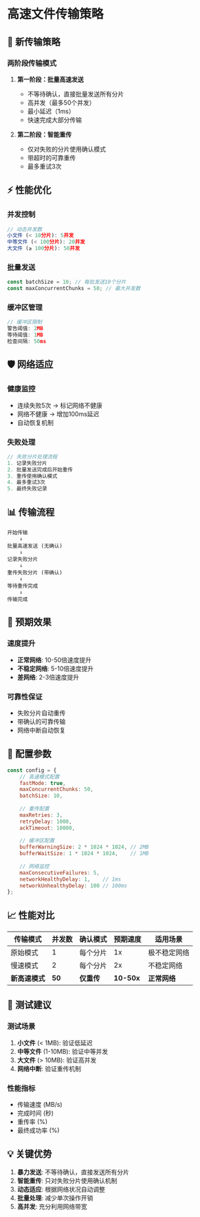 # 高速文件传输策略

## 🚀 **新传输策略**

### 两阶段传输模式
1. **第一阶段：批量高速发送**
   - 不等待确认，直接批量发送所有分片
   - 高并发（最多50个并发）
   - 最小延迟（1ms）
   - 快速完成大部分传输

2. **第二阶段：智能重传**
   - 仅对失败的分片使用确认模式
   - 带超时的可靠重传
   - 最多重试3次

## ⚡ **性能优化**

### 并发控制
```javascript
// 动态并发数
小文件 (< 10分片): 5并发
中等文件 (< 100分片): 20并发  
大文件 (≥ 100分片): 50并发
```

### 批量发送
```javascript
const batchSize = 10; // 每批发送10个分片
const maxConcurrentChunks = 50; // 最大并发数
```

### 缓冲区管理
```javascript
// 缓冲区限制
警告阈值: 2MB
等待阈值: 1MB
检查间隔: 50ms
```

## 🛡️ **网络适应**

### 健康监控
- 连续失败5次 → 标记网络不健康
- 网络不健康 → 增加100ms延迟
- 自动恢复机制

### 失败处理
```javascript
// 失败分片处理流程
1. 记录失败分片
2. 批量发送完成后开始重传
3. 重传使用确认模式
4. 最多重试3次
5. 最终失败记录
```

## 📊 **传输流程**

```
开始传输
    ↓
批量高速发送 (无确认)
    ↓
记录失败分片
    ↓
重传失败分片 (带确认)
    ↓
等待重传完成
    ↓
传输完成
```

## 🎯 **预期效果**

### 速度提升
- **正常网络**: 10-50倍速度提升
- **不稳定网络**: 5-10倍速度提升
- **差网络**: 2-3倍速度提升

### 可靠性保证
- 失败分片自动重传
- 带确认的可靠传输
- 网络中断自动恢复

## 🔧 **配置参数**

```javascript
const config = {
    // 高速模式配置
    fastMode: true,
    maxConcurrentChunks: 50,
    batchSize: 10,
    
    // 重传配置
    maxRetries: 3,
    retryDelay: 1000,
    ackTimeout: 10000,
    
    // 缓冲区配置
    bufferWarningSize: 2 * 1024 * 1024, // 2MB
    bufferWaitSize: 1 * 1024 * 1024,    // 1MB
    
    // 网络监控
    maxConsecutiveFailures: 5,
    networkHealthyDelay: 1,    // 1ms
    networkUnhealthyDelay: 100 // 100ms
};
```

## 📈 **性能对比**

| 传输模式 | 并发数 | 确认模式 | 预期速度 | 适用场景 |
|---------|--------|----------|----------|----------|
| 原始模式 | 1 | 每个分片 | 1x | 极不稳定网络 |
| 慢速模式 | 2 | 每个分片 | 2x | 不稳定网络 |
| **新高速模式** | **50** | **仅重传** | **10-50x** | **正常网络** |

## 🧪 **测试建议**

### 测试场景
1. **小文件** (< 1MB): 验证低延迟
2. **中等文件** (1-10MB): 验证中等并发
3. **大文件** (> 10MB): 验证高并发
4. **网络中断**: 验证重传机制

### 性能指标
- 传输速度 (MB/s)
- 完成时间 (秒)
- 重传率 (%)
- 最终成功率 (%)

## 💡 **关键优势**

1. **暴力发送**: 不等待确认，直接发送所有分片
2. **智能重传**: 只对失败分片使用确认机制
3. **动态适应**: 根据网络状况自动调整
4. **批量处理**: 减少单次操作开销
5. **高并发**: 充分利用网络带宽